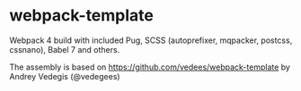 # webpack-template
Webpack 4 build with included Pug, SCSS (autoprefixer, mqpacker, postcss, cssnano), Babel 7 and others.

The assembly is based on https://github.com/vedees/webpack-template by Andrey Vedegis (@vedegees)